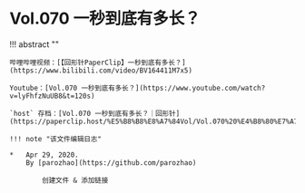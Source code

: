 # Vol.070 一秒到底有多长？

!!! abstract ""

	哔哩哔哩视频：[【回形针PaperClip】一秒到底有多长？](https://www.bilibili.com/video/BV164411M7x5)
	
	Youtube：[Vol.070 一秒到底有多长？](https://www.youtube.com/watch?v=lyFhfzNuUB8&t=120s)
	
	`host` 存档：[Vol.070 一秒到底有多长？｜回形针](https://paperclip.host/%E5%B8%B8%E8%A7%84Vol/Vol.070%20%E4%B8%80%E7%A7%92%E5%88%B0%E5%BA%95%E6%9C%89%E5%A4%9A%E9%95%BF%EF%BC%9F%EF%BD%9C%E5%9B%9E%E5%BD%A2%E9%92%88.mp4)

	!!! note "该文件编辑日志"

	* 	Apr 29, 2020.
		By [parozhao](https://github.com/parozhao)
	
			创建文件 & 添加链接
